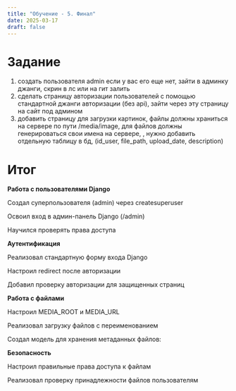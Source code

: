 ```yaml
---
title: "Обучение - 5. Финал"
date: 2025-03-17
draft: false
---
```

# Задание
1. создать пользователя admin если у вас его еще нет, зайти в админку джанги, скрин в лс или на гит залить 
2. сделать страницу авторизации пользователей с помощью стандартной джанги авторизации (без api), зайти через эту страницу на сайт под админом
3. добавить страницу для загрузки картинок, файлы должны храниться на сервере по пути /media/image, для файлов должны генерироваться свои имена на сервере, , нужно добавить отдельную таблицу в бд, (id_user, file_path, upload_date, description)

# Итог
**Работа с пользователями Django**

Создал суперпользователя (admin) через createsuperuser

Освоил вход в админ-панель Django (/admin)

Научился проверять права доступа

**Аутентификация**

Реализовал стандартную форму входа Django

Настроил redirect после авторизации

Добавил проверку авторизации для защищенных страниц

**Работа с файлами**

Настроил MEDIA_ROOT и MEDIA_URL

Реализовал загрузку файлов с переименованием

Создал модель для хранения метаданных файлов:

**Безопасность**

Настроил правильные права доступа к файлам

Реализовал проверку принадлежности файлов пользователям




